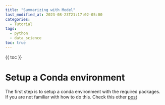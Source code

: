 ```yaml
---
title: "Summarizing with Model"
last_modified_at: 2023-08-23T21:17:02-05:00
categories:
  - Tutorial
tags:
  - python 
  - data_science 
toc: true
---
```



{{ toc }}

# Setup a Conda environment
The first step is to setup a conda environment with the required packages.  If you are not familiar with how to do this. 
Check this other [post](https://roldanjrgl.github.io/tutorial/23-setting-up-a-conda-environment/)
